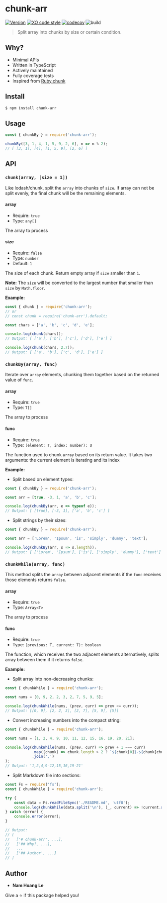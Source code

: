 # chunk-arr
[![Version](https://img.shields.io/npm/v/chunk-arr.svg)](https://www.npmjs.com/package/chunk-arr)
[![XO code style](https://img.shields.io/badge/code_style-XO-5ed9c7.svg)](https://github.com/xojs/xo)
[![codecov](https://codecov.io/gh/nam288/chunk-arr/branch/main/graph/badge.svg?token=fbqIQ8uk7t)](https://codecov.io/gh/nam288/chunk-arr)
![build](https://github.com/nam288/chunk-arr/actions/workflows/main.yml/badge.svg)

> Split array into chunks by size or certain condition.

## Why?

* Minimal APIs
* Written in TypeScript
* Actively maintained
* Fully coverage tests
* Inspired from [Ruby chunk](https://ruby-doc.org/core-3.0.0/Enumerable.html#method-i-chunk)

## Install

```sh
$ npm install chunk-arr
```

## Usage


```js
const { chunkBy } = require('chunk-arr');

chunkBy([3, 1, 4, 1, 5, 9, 2, 6], n => n % 2);
// [ [3, 1], [4], [1, 5, 9], [2, 6] ]

```

## API

### `chunk(array, [size = 1])`

Like lodash/chunk, split the `array` into chunks of `size`. If array can not be split evenly, the final chunk will be the remaining elements.

#### array

* Require: `true`
* Type: `any[]`

The array to process

#### size

* Require: `false`
* Type: `number`
* Default: `1`

The size of each chunk. Return empty array if `size` smaller than `1`.

**Note:** The `size` will be converted to the largest number that smaller than `size` by `Math.floor`.

**Example:**
```js
const { chunk } = require('chunk-arr');
// or
// const chunk = require('chunk-arr').default;

const chars = ['a', 'b', 'c', 'd', 'e'];

console.log(chunk(chars));
// Output: [ ['a'], ['b'], ['c'], ['d'], ['e'] ]

console.log(chunk(chars, 2.7));
// Output: [ ['a', 'b'], ['c', 'd'], ['e'] ]
```

### `chunkBy(array, func)`

Iterate over `array` elements, chunking them together based on the returned value of `func`.

#### array

* Require: `true`
* Type: `T[]`

The array to process

#### func

* Require: `true`
* Type: `(element: T, index: number): U`

The function used to chunk `array` based on its return value. It takes two arguments: the current element is iterating and its index

**Example:**
* Split based on element types:

```js
const { chunkBy } = require('chunk-arr');

const arr = [true, -3, 1, 'a', 'b', 'c'];

console.log(chunkBy(arr, e => typeof e));
// Output: [ [true], [-3, 1], ['a', 'b', 'c'] ]
```

* Split strings by their sizes:
```js
const { chunkBy } = require('chunk-arr');

const arr = ['Lorem', 'Ipsum', 'is', 'simply', 'dummy', 'text'];

console.log(chunkBy(arr, s => s.length));
// Output: [ ['Lorem', 'Ipsum'], ['is'], ['simply', 'dummy'], ['text'] ]
```

### `chunkWhile(array, func)`

This method splits the `array` between adjacent elements if the `func` receives those elements returns `false`.

#### array

* Require: `true`
* Type: `Array<T>`

The array to process

#### func

* Require: `true`
* Type: `(previous: T, current: T): boolean`

The function, which receives the two adjacent elements alternatively, splits array between them if it returns `false`.

**Example:**

* Split array into non-decreasing chunks:

```js
const { chunkWhile } = require('chunk-arr');

const nums = [0, 9, 2, 2, 3, 2, 7, 5, 9, 5];

console.log(chunkWhile(nums, (prev, curr) => prev <= curr));
// Output: [[0, 9], [2, 2, 3], [2, 7], [5, 9], [5]]
```

* Convert increasing numbers into the compact string:

```js
const { chunkWhile } = require('chunk-arr');

const nums = [1, 2, 4, 9, 10, 11, 12, 15, 16, 19, 20, 21];

console.log(chunkWhile(nums, (prev, curr) => prev + 1 === curr)
		    .map((chunk) => chunk.length > 2 ? `${chunk[0]}-${chunk[chunk.length - 1]}` : chunk)
		    .join(',')
);
// Output: '1,2,4,9-12,15,16,19-21'
```

* Split Markdown file into sections:

```js
const Fs = require('fs');
const { chunkWhile } = require('chunk-arr');

try {
	const data = Fs.readFileSync('./README.md', 'utf8');
	console.log(chunkWhile(data.split('\n'), (_, current) => !current.startsWith('#')));
} catch (error) {
	console.error(error);
}

// Output:
// [
//   ['# chunk-arr', ...],
//   ['## Why?, ...],
//   ...
//   ['## Author', ...]
// ]
```

## Author

* **Nam Hoang Le**

Give a ⭐️ if this package helped you!
